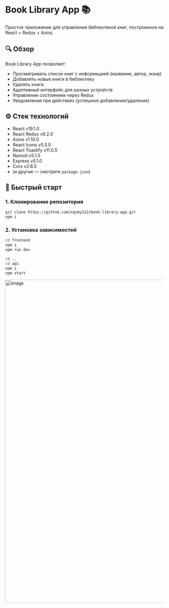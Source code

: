 # Book Library App 📚

Простое приложение для управления библиотекой книг, построенное на React + Redux + Axios.

## 🔍 Обзор

Book Library App позволяет:
- Просматривать список книг с информацией (название, автор, жанр)
- Добавлять новые книги в библиотеку
- Удалять книги
- Адаптивный интерфейс для разных устройств  
- Управление состоянием через Redux  
- Уведомления при действиях (успешное добавление/удаление)

## ⚙️ Стек технологий

- React v19.1.0  
- React Redux v9.2.0  
- Axios v1.10.0  
- React Icons v5.5.0  
- React Toastify v11.0.5  
- Nanoid v5.1.5  
- Express v5.1.0
- Cors v2.8.5
- (и другие — смотрите `package.json`) 

## 🚀 Быстрый старт

### 1. Клонирование репозитория

```bash
git clone https://github.com/xqzmy122/book-library-app.git
npm i
```

### 2. Установка зависимостей
```bash
cd frontend
npm i
npm run dev

cd ..
cd api
npm i
npm start
```

<img width="1888" height="1023" alt="image" src="https://github.com/user-attachments/assets/ad1df42c-adb8-4718-aa78-a002436c06c0" />

